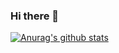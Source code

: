 ### Hi there 👋

<!--
**sultan254/sultan254** is a ✨ _special_ ✨ repository because its `README.md` (this file) appears on your GitHub profile.

Here are some ideas to get you started:

- 🔭 I’m currently working on a cool project...
- 🌱 I’m currently learning  React ...
- 👯 I’m looking to collaborate on any project...
- 📫 How to reach me: ...
-->
[![Anurag's github stats](https://github-readme-stats.vercel.app/api?sultan254=anuraghazra)](https://github.com/anuraghazra/github-readme-stats)
